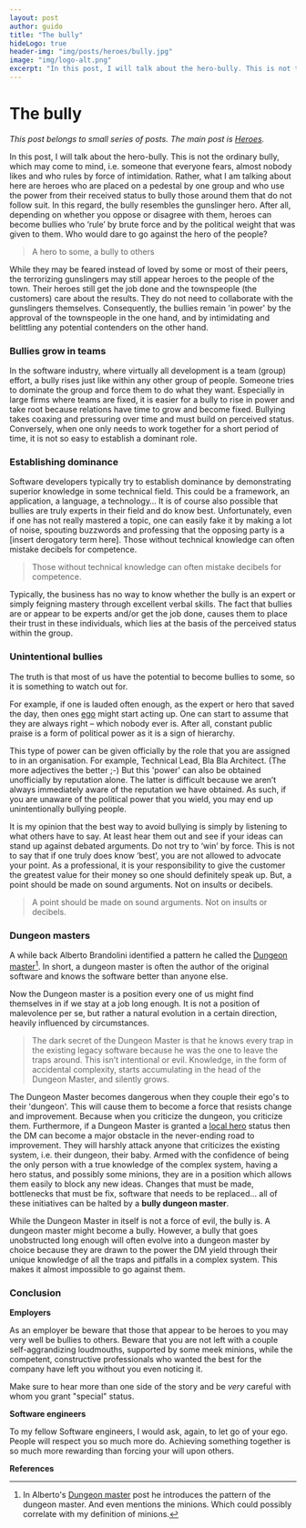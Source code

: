 ```yaml
---
layout: post
author: guido
title: "The bully"
hideLogo: true
header-img: "img/posts/heroes/bully.jpg"
image: "img/logo-alt.png"
excerpt: "In this post, I will talk about the hero-bully. This is not the ordinary bully, which may come to mind, i.e. someone that everyone fears, almost nobody likes and who rules by force of intimidation. Rather, what I am talking about here are heroes who are placed on a pedestal by one group and who use the power from their received status to bully those around them that do not follow suit."
---
```

# The bully

*This post belongs to small series of posts. The main post is [Heroes](/31/05/2018/Heroes/).* 

In this post, I will talk about the hero-bully. This is not the ordinary bully, which may come to mind, i.e. someone that everyone fears, almost nobody likes and who rules by force of intimidation. Rather, what I am talking about here are heroes who are placed on a pedestal by one group and who use the power from their received status to bully those around them that do not follow suit. In this regard, the bully resembles the gunslinger hero. After all, depending on whether you oppose or disagree with them, heroes can become bullies who ‘rule’ by brute force and by the political weight that was given to them. Who would dare to go against the hero of the people?

> A hero to some, a bully to others

While they may be feared instead of loved by some or most of their peers, the terrorizing gunslingers may still appear heroes to the people of the town. Their heroes still get the job done and the townspeople (the customers) care about the results. They do not need to collaborate with the gunslingers themselves. Consequently, the bullies remain 'in power' by the approval of the townspeople in the one hand, and by intimidating and belittling any potential contenders on the other hand.


### Bullies grow in teams

In the software industry, where virtually all development is a team (group) effort, a bully rises just like within any other group of people. Someone tries to dominate the group and force them to do what they want. Especially in large firms where teams are fixed, it is easier for a bully to rise in power and take root because relations have time to grow and become fixed. Bullying takes coaxing and pressuring over time and must build on perceived status. Conversely, when one only needs to work together for a short period of time, it is not so easy to establish a dominant role.

### Establishing dominance

Software developers typically try to establish dominance by demonstrating superior knowledge in some technical field. This could be a framework, an application, a language, a technology… It is of course also possible that bullies are truly experts in their field and do know best. Unfortunately, even if one has not really mastered a topic, one can easily fake it by making a lot of noise, spouting buzzwords and professing that the opposing party is a [insert derogatory term here]. Those without technical knowledge can often mistake decibels for competence. 

> Those without technical knowledge can often mistake decibels for competence. 

Typically, the business has no way to know whether the bully is an expert or simply feigning mastery through excellent verbal skills. The fact that bullies are or appear to be experts and/or get the job done, causes them to place their trust in these individuals, which lies at the basis of the perceived status within the group.

### Unintentional bullies

The truth is that most of us have the potential to become bullies to some, so it is something to watch out for.

For example, if one is lauded often enough, as the expert or hero that saved the day, then ones [ego](/26/06/2018/LocalHero##ego)  might start acting up. One can start to assume that they are always right – which nobody ever is. After all, constant public praise is a form of political power as it is a sign of hierarchy.

This type of power can be given officially by the role that you are assigned to in an organisation. For example, Technical Lead, Bla Bla Architect. (The more adjectives the better ;-)  But this 'power' can also be obtained unofficially by reputation alone. The latter is difficult because we aren’t always immediately aware of the reputation we have obtained. As such, if you are unaware of the political power that you wield, you may end up unintentionally bullying people.

It is my opinion that the best way to avoid bullying is simply by listening to what others have to say. At least hear them out and see if your ideas can stand up against debated arguments. Do not try to ‘win’ by force. This is not to say that if one truly does know ‘best’, you are not allowed to advocate your point. As a professional, it is your responsibility to give the customer the greatest value for their money so one should definitely speak up. But, a point should be made on sound arguments. Not on insults or decibels.

>A point should be made on sound arguments. Not on insults or decibels.

### Dungeon masters

A while back Alberto Brandolini identified a pattern he called the [Dungeon master](https://medium.com/@ziobrando/the-rise-and-fall-of-the-dungeon-master-c2d511eed12f)[^dungeon]. In short, a dungeon master is often the author of the original software and knows the software better than anyone else. 

Now the Dungeon master is a position every one of us might find themselves in if we stay at a job long enough. It is not a position of malevolence per se, but rather a natural evolution in a certain direction, heavily influenced by circumstances.
 
> The dark secret of the Dungeon Master is that he knows every trap in the existing legacy software because he was the one to leave the traps around. This isn’t intentional or evil. Knowledge, in the form of accidental complexity, starts accumulating in the head of the Dungeon Master, and silently grows.

The Dungeon Master becomes dangerous when they couple their ego's to their 'dungeon'. This will cause them to become a force that resists change and improvement. Because when you criticize the dungeon, you criticize them. Furthermore, if a Dungeon Master is granted a [local hero](/26/06/2018/LocalHero/) status then the DM can become a major obstacle in the never-ending road to improvement. They will harshly attack anyone that criticizes the existing system, i.e. their dungeon, their baby. Armed with the confidence of being the only person with a true knowledge of the complex system, having a hero status, and possibly some minions, they are in a position which allows them easily to block any new ideas. Changes that must be made, bottlenecks that must be fix, software that needs to be replaced… all of these initiatives can be halted by a **bully dungeon master**.

While the Dungeon Master in itself is not a force of evil, the bully is. A dungeon master might become a bully. However, a bully that goes unobstructed long enough will often evolve into a dungeon master by choice because they are drawn to the power the DM yield through their unique knowledge of all the traps and pitfalls in a complex system. This makes it almost impossible to go against them.

### Conclusion

**Employers**

As an employer be beware that those that appear to be heroes to you may very well be bullies to others. Beware that you are not left with a couple self-aggrandizing loudmouths, supported by some meek minions, while the competent, constructive professionals who wanted the best for the company have left you without you even noticing it. 

Make sure to hear more than one side of the story and be *very* careful with whom you grant "special" status. 

**Software engineers**

To my fellow Software engineers, I would ask, again, to let go of your ego. People will respect you so much more do. Achieving something together is so much more rewarding than forcing your will upon others.  

**References**

[^dungeon]: In Alberto's [Dungeon master](https://medium.com/@ziobrando/the-rise-and-fall-of-the-dungeon-master-c2d511eed12f) post he introduces the pattern of the dungeon master. And even mentions the minions. Which could possibly correlate with my definition of minions.




